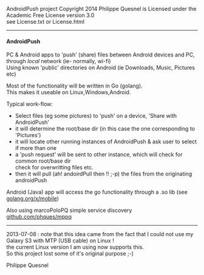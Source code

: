 AndroidPush project 
Copyright 2014 Philippe Quesnel
is Licensed under the Academic Free License version 3.0  
see License.txt or License.html 


----


#### AndroidPush 

PC & Android apps to 'push' (share) files between Android devices and PC,  
through *local* network (ie- normally, wi-fi)  
Using known 'public' directories on Android (ie Downloads, Music, Pictures etc)

Most of the functionality will be written in Go (golang).  
This makes it useable on Linux,Windows,Android.

Typical work-flow:
* Select files (eg some pictures) to 'push' on a device, 'Share with AndroidPush'
* it will determine the root/base dir (in this case the one corresponding to 'Pictures')
* it will locate other running instances of AndroidPush & ask user to select if more than one
* a 'push request' will be sent to other instance, which will check for common root/base dir  
  check for overwritting files etc.
* then it will pull (ah! andoirdPull then !! ;-p) the files from the originating androidPush

Android (Java) app will access the go functionality through a .so lib (see [golang.org/x/mobile](https://github.com/golang/mobile/))

Also using marcoPoloPQ simple service discovery [github.com/phques/mppq](https://github.com/phques/mppq)

-----

2013-07-08 : note that this idea came from the fact that I could not use my Galaxy S3 with MTP (USB cable) on Linux !  
the current Linux version I am using now supports this.  
So this project lost some of it's original purpose ;-)

Philippe Quesnel  


